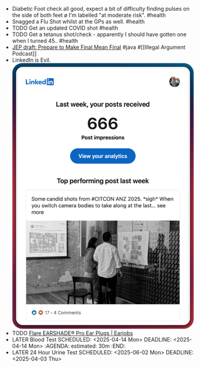 - Diabetic Foot check all good, expect a bit of difficulty finding pulses on the side of both feet ø I'm labelled "at moderate risk". #health
- Snagged a Flu Shot whilst at the GPs as well. #health
- TODO Get an updated COVID shot #health
- TODO Get a tetanus shot/check - apparently I should have gotten one when I turned 45.. #health
- [JEP draft: Prepare to Make Final Mean Final](https://openjdk.org/jeps/8349536) #java #[[Illegal Argument Podcast]]
- LinkedIn is Evil.
  ![image.png](../assets/image_1743497705823_0.png)
- TODO [Flare EARSHADE® Pro Ear Plugs | Earjobs](https://www.earjobs.co.nz/collections/flare-audio/products/flare-earshade-pro?variant=40287620628554)
- LATER Blood Test
  SCHEDULED: <2025-04-14 Mon>
  DEADLINE: <2025-04-14 Mon>
  :AGENDA:
  estimated: 30m
  :END:
- LATER 24 Hour Urine Test
  SCHEDULED: <2025-06-02 Mon>
  DEADLINE: <2025-04-03 Thu>